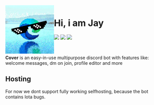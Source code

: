 <img src="./img/New Project.png" width="152" height="152" align="left">

# Hi, i am Jay
[![](https://img.shields.io/badge/Discord-Join-F5EDED?style=for-the-badge&logo=discord&logoColor=2B2424)](https://discord.com)
[![](https://img.shields.io/discord/1065186413865357343?label=discord&logo=discord&logoColor=white&style=for-the-badge&colorA=2B2424&colorB=F5EDED)](https://discord.gg/pupnvCNbwN)
[![](https://img.shields.io/badge/discord.py-v2.1.0-A5CCFE?style=for-the-badge&logo=python&logoColor=white&colorA=2B2424&colorB=F5EDED)](https://github.com/Rapptz/discord.py/)

<br>

**Cover** is an easy-in-use multipurpose discord bot with features like:
welcome messages, dm on join, profile editor and more

## Hosting
For now we dont support fully working selfhosting, because the bot contains lota bugs.
